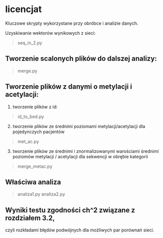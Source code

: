 # licencjat
Kluczowe skrypty wykorzystane przy obróbce i analizie danych.

Uzyskiwanie wektorów wynikowych z sieci:

> seq_in_2.py 

## Tworzenie scalonych plików do dalszej analizy:

> merge.py 

## Tworzenie plików z danymi o metylacji i acetylacji:

1) tworzenie plików z id:
> id_to_bed.py

2) tworzenie plików ze średnimi poziomami metylacji/acetylacji dla pojedynczych pacjentów
> met_ac.py 

3) tworzenie plików ze średnimi i znormalizowanymi warościami średnimi poziomów 
   metylacji / acetylacji dla sekwencji w obrębie kategorii
> merge_metac.py 

## Właściwa analiza
> analiza1.py
> analiza2.py

## Wyniki testu zgodności ch^2 związane z rozdziałem 3.2,
czyli rozkładami błędów podwójnych dla możliwych par porównań sieci.
